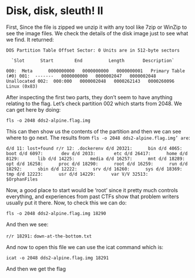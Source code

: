 # Disk, disk, sleuth! II

First, Since the file is zipped we unzip it with any tool like 7zip or WinZip to see the image files.
We check the details of the disk image just to see what we find. It returned:

`DOS Partition Table
Offset Sector: 0
Units are in 512-byte sectors`

      `Slot      Start        End          Length       Description`
`000:  Meta      0000000000   0000000000   0000000001   Primary Table (#0)
001:  -------   0000000000   0000002047   0000002048   Unallocated
002:  000:000   0000002048   0000262143   0000260096   Linux (0x83)`


After inspecting the first two parts, they don’t seem to have anything relating to the flag.
Let’s check partition 002 which starts from 2048. We can get here by doing:

`fls -o 2048 dds2-alpine.flag.img`

This can then show us the contents of the partition and then we can see where to go next.
The results from `fls -o 2048 dds2-alpine.flag.img’ are`:

`d/d 11: lost+found
r/r 12: .dockerenv
d/d 20321:      bin
d/d 4065:       boot
d/d 6097:       dev
d/d 2033:       etc
d/d 26417:      home
d/d 8129:       lib
d/d 14225:      media
d/d 16257:      mnt
d/d 18289:      opt
d/d 16258:      proc
d/d 18290:      root
d/d 16259:      run
d/d 18292:      sbin
d/d 12222:      srv
d/d 16260:      sys
d/d 18369:      tmp
d/d 12223:      usr
d/d 14229:      var
V/V 32513:      $OrphanFiles`

Now, a good place to start would be ‘root’ since it pretty much controls everything, and experiences from past CTFs show that problem writers usually put it there.
Now, to check this we can do:

`fls -o 2048 dds2-alpine.flag.img 18290`

And then we see:

`r/r 18291:`      `down-at-the-bottom.txt`

And now to open this file we can use the icat command which is:

`icat -o 2048 dds2-alpine.flag.img 18291`

And then we get the flag

